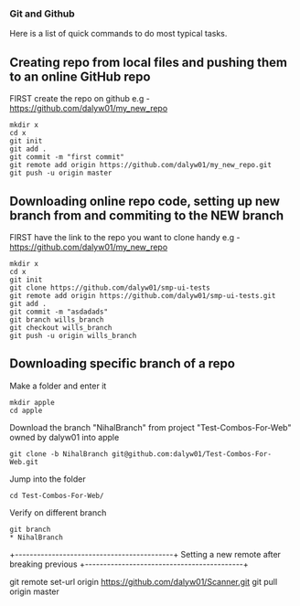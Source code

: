 ### Git and Github

Here is a list of quick commands to do most typical tasks.

## Creating repo from local files and pushing them to an online GitHub repo

FIRST create the repo on github e.g - https://github.com/dalyw01/my_new_repo

```
mkdir x
cd x
git init
git add .
git commit -m "first commit"
git remote add origin https://github.com/dalyw01/my_new_repo.git
git push -u origin master
```

## Downloading online repo code, setting up new branch from and commiting to the NEW branch

FIRST have the link to the repo you want to clone handy e.g - https://github.com/dalyw01/my_new_repo

```
mkdir x
cd x
git init
git clone https://github.com/dalyw01/smp-ui-tests
git remote add origin https://github.com/dalyw01/smp-ui-tests.git
git add .
git commit -m "asdadads"
git branch wills_branch 
git checkout wills_branch    
git push -u origin wills_branch
```


## Downloading specific branch of a repo

Make a folder and enter it

```
mkdir apple
cd apple
```

Download the branch "NihalBranch" from project "Test-Combos-For-Web" owned by dalyw01 into apple

```
git clone -b NihalBranch git@github.com:dalyw01/Test-Combos-For-Web.git
```

Jump into the folder

```
cd Test-Combos-For-Web/

```

Verify on different branch


```
git branch
* NihalBranch
```
+-------------------------------------------+
Setting a new remote after breaking previous
+-------------------------------------------+

git remote set-url origin https://github.com/dalyw01/Scanner.git
git pull origin master
